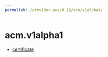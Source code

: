 ```yaml
---
permalink: /provider-aws/0.19/acm/v1alpha1/
---
```


# acm.v1alpha1



* [certificate](certificate.md)
